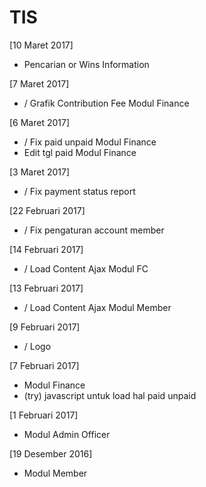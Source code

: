 # TIS
[10 Maret 2017]
+ Pencarian or Wins Information 

[7 Maret 2017]
+ / Grafik Contribution Fee Modul Finance

[6 Maret 2017]
+ / Fix paid unpaid Modul Finance
+ Edit tgl paid Modul Finance

[3 Maret 2017]
+ / Fix payment status report

[22 Februari 2017]
+ / Fix pengaturan account member

[14 Februari 2017]
+ / Load Content Ajax Modul FC

[13 Februari 2017]
+ / Load Content Ajax Modul Member

[9 Februari 2017]
+ / Logo

[7 Februari 2017]
+ Modul Finance
+ (try) javascript untuk load hal paid unpaid

[1 Februari 2017]
+ Modul Admin Officer

[19 Desember 2016]
+ Modul Member
